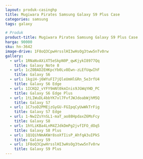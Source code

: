 ```yaml
---
layout: produk-casinghp
title: Mugiwara Pirates Samsung Galaxy S9 Plus Case
categories: samsung
tags: galaxy

# Produk
product-title: Mugiwara Pirates Samsung Galaxy S9 Plus Case
harga: 90000
sku: hn-3642
image-drive: 1F8oQ3CpwHrsslHI3wHsOg3tww5nTv0rw
gallery:
  - url: 1RNaNvAXiXT5eSkpN0P_qwKjykI8977Qq
    title: Galaxy Note 8
  - url: 1cZ0BAD2EHKpcYb0Lv8Ewn-zLEfUqwIhF
    title: Galaxy S6
  - url: 1kgiH-j6WYuFI7jQleUmHlGRn_5e3rfU4
    title: Galaxy S6 Edge
  - url: 1ICKQ2_vYFY9mNt0kmInis9JGWqYHD_PC
    title: Galaxy S6 Edge Plus
  - url: 1tLIWuDL4bbYK7xl7FvfJWJdoabWjhM5Q
    title: Galaxy S7
  - url: 1C7soD2PMEjzGyGU-FGIpqCyUwWkTrFig
    title: Galaxy S7 Edge
  - url: 1-Nw2ZsYnSL1-maT_ao88HpdaxZ6MsFcy
    title: Galaxy S8
  - url: 1hYLiKBa4LnM4ZJdkDmPg2jvfIFO_dOq5
    title: Galaxy S8 Plus
  - url: 1Q1QihNmAKWr8soXfIisP_AhfqA3uIPkS
    title: Galaxy S9
  - url: 1F8oQ3CpwHrsslHI3wHsOg3tww5nTv0rw
    title: Galaxy S9 Plus
---
```

